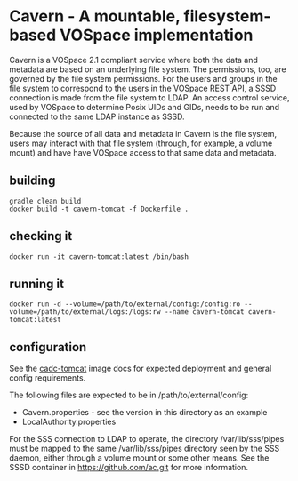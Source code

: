 # Cavern - A mountable, filesystem-based VOSpace implementation

Cavern is a VOSpace 2.1 compliant service where both the data and metadata are based on an underlying file system.  The permissions, too, are governed by the file system permissions.  For the users and groups in the file system to correspond to the users in the VOSpace REST API, a SSSD connection is made from the file system to LDAP.  An access control service, used by VOSpace to determine Posix UIDs and GIDs, needs to be run and connected to the same LDAP instance as SSSD.

Because the source of all data and metadata in Cavern is the file system, users may interact with that file system (through, for example, a volume mount) and have have VOSpace access to that same data and metadata. 

## building

```
gradle clean build
docker build -t cavern-tomcat -f Dockerfile .
```

## checking it
```
docker run -it cavern-tomcat:latest /bin/bash
```

## running it
```
docker run -d --volume=/path/to/external/config:/config:ro --volume=/path/to/external/logs:/logs:rw --name cavern-tomcat cavern-tomcat:latest
```

## configuration

See the <a href="https://github.com/opencadc/docker-base/tree/master/cadc-tomcat">cadc-tomcat</a> image docs 
for expected deployment and general config requirements.

The following files are expected to be in /path/to/external/config:
* Cavern.properties - see the version in this directory as an example
* LocalAuthority.properties

For the SSS connection to LDAP to operate, the directory /var/lib/sss/pipes must be mapped to the same /var/lib/sss/pipes directory seen by the SSS daemon, either through a volume mount or some other means.  See the SSSD container in https://github.com/ac.git for more information.